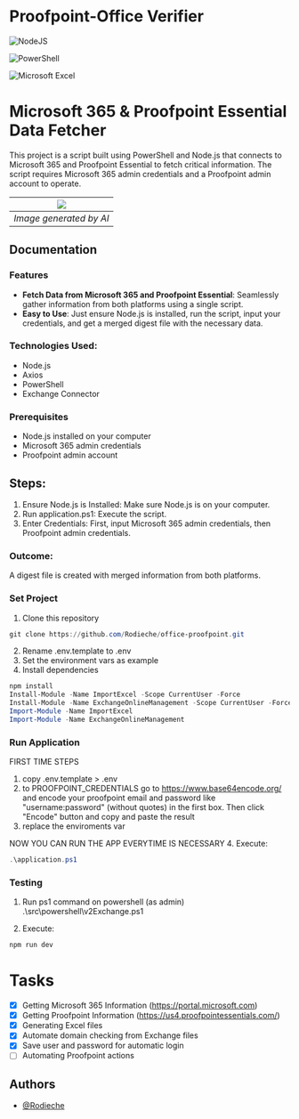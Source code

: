 # Proofpoint-Office Verifier

![NodeJS](https://img.shields.io/badge/node.js-6DA55F?style=for-the-badge&logo=node.js&logoColor=white)

![PowerShell](https://img.shields.io/badge/PowerShell-%235391FE.svg?style=for-the-badge&logo=powershell&logoColor=white)

![Microsoft Excel](https://img.shields.io/badge/Microsoft_Excel-217346?style=for-the-badge&logo=microsoft-excel&logoColor=white)

# Microsoft 365 & Proofpoint Essential Data Fetcher

This project is a script built using PowerShell and Node.js that connects to Microsoft 365 and Proofpoint Essential to fetch critical information. The script requires Microsoft 365 admin credentials and a Proofpoint admin account to operate.

| ![](https://res.cloudinary.com/echeniquer/image/upload/v1721295457/Proyectos/Office-Proofpoint/_95a02d33-198e-4f9d-a5b7-3362758d022d.jpg ) |
|:--:|
| *Image generated by AI* |

## Documentation

### Features
* **Fetch Data from Microsoft 365 and Proofpoint Essential**: Seamlessly gather information from both platforms using a single script.
* **Easy to Use**: Just ensure Node.js is installed, run the script, input your credentials, and get a merged digest file with the necessary data.

### Technologies Used:
* Node.js
* Axios
* PowerShell
* Exchange Connector

### Prerequisites
* Node.js installed on your computer
* Microsoft 365 admin credentials
* Proofpoint admin account

## Steps:

1. Ensure Node.js is Installed: Make sure Node.js is on your computer.
2. Run application.ps1: Execute the script.
3. Enter Credentials: First, input Microsoft 365 admin credentials, then Proofpoint admin credentials.

### Outcome:
A digest file is created with merged information from both platforms.

### Set Project

1. Clone this repository
```powershell
git clone https://github.com/Rodieche/office-proofpoint.git
```

2. Rename .env.template to .env
3. Set the environment vars as example
4. Install dependencies

```powershell
npm install
Install-Module -Name ImportExcel -Scope CurrentUser -Force
Install-Module -Name ExchangeOnlineManagement -Scope CurrentUser -Force
Import-Module -Name ImportExcel
Import-Module -Name ExchangeOnlineManagement
```

### Run Application

FIRST TIME STEPS
1. copy .env.template > .env
2. to PROOFPOINT_CREDENTIALS go to https://www.base64encode.org/ and encode your proofpoint email and password like "username:password" (without quotes) in the first box. Then click "Encode" button and copy and paste the result 
3. replace the enviroments var

NOW YOU CAN RUN THE APP EVERYTIME IS NECESSARY
4. Execute:
```powershell
.\application.ps1
```

### Testing

1. Run ps1 command on powershell (as admin)
.\src\powershell\v2Exchange.ps1

2. Execute:
```bash
npm run dev
```

# Tasks

- [X] Getting Microsoft 365 Information (https://portal.microsoft.com)
- [X] Getting Proofpoint Information (https://us4.proofpointessentials.com/)
- [X] Generating Excel files
- [x] Automate domain checking from Exchange files
- [X] Save user and password for automatic login 
- [ ] Automating Proofpoint actions

## Authors

- [@Rodieche](https://github.com/Rodieche)

